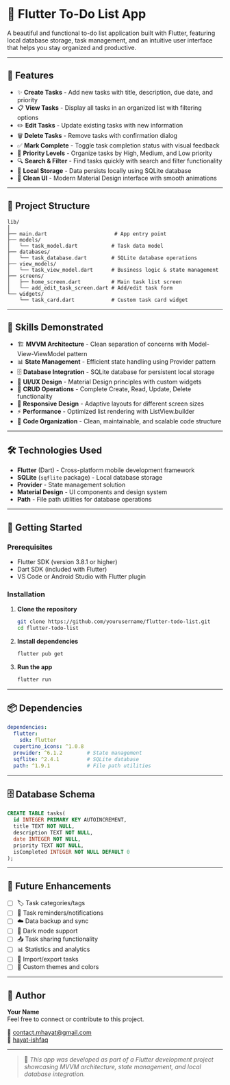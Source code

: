 # 📝 Flutter To-Do List App

A beautiful and functional to-do list application built with Flutter, featuring local database storage, task management, and an intuitive user interface that helps you stay organized and productive.

---

## 🚀 Features

- ✨ **Create Tasks** - Add new tasks with title, description, due date, and priority
- 📋 **View Tasks** - Display all tasks in an organized list with filtering options
- ✏️ **Edit Tasks** - Update existing tasks with new information
- 🗑️ **Delete Tasks** - Remove tasks with confirmation dialog
- ✅ **Mark Complete** - Toggle task completion status with visual feedback
- 🎯 **Priority Levels** - Organize tasks by High, Medium, and Low priority
- 🔍 **Search & Filter** - Find tasks quickly with search and filter functionality
- 💾 **Local Storage** - Data persists locally using SQLite database
- 🎨 **Clean UI** - Modern Material Design interface with smooth animations

---


## 📂 Project Structure

```
lib/
│
├── main.dart                      # App entry point
├── models/
│   └── task_model.dart           # Task data model
├── databases/
│   └── task_database.dart        # SQLite database operations
├── view_models/
│   └── task_view_model.dart      # Business logic & state management
├── screens/
│   ├── home_screen.dart          # Main task list screen
│   └── add_edit_task_screen.dart # Add/edit task form
└── widgets/
    └── task_card.dart            # Custom task card widget
```

---

## 🧠 Skills Demonstrated

- 🏗️ **MVVM Architecture** - Clean separation of concerns with Model-View-ViewModel pattern
- 📊 **State Management** - Efficient state handling using Provider pattern
- 🗄️ **Database Integration** - SQLite database for persistent local storage
- 🎨 **UI/UX Design** - Material Design principles with custom widgets
- 🔄 **CRUD Operations** - Complete Create, Read, Update, Delete functionality
- 📱 **Responsive Design** - Adaptive layouts for different screen sizes
- ⚡ **Performance** - Optimized list rendering with ListView.builder
- 🧪 **Code Organization** - Clean, maintainable, and scalable code structure

---

## 🛠 Technologies Used

- **Flutter** (Dart) - Cross-platform mobile development framework
- **SQLite** (`sqflite` package) - Local database storage
- **Provider** - State management solution
- **Material Design** - UI components and design system
- **Path** - File path utilities for database operations

---

## 🚀 Getting Started

### Prerequisites
- Flutter SDK (version 3.8.1 or higher)
- Dart SDK (included with Flutter)
- VS Code or Android Studio with Flutter plugin

### Installation
1. **Clone the repository**
   ```bash
   git clone https://github.com/yourusername/flutter-todo-list.git
   cd flutter-todo-list
   ```

2. **Install dependencies**
   ```bash
   flutter pub get
   ```

3. **Run the app**
   ```bash
   flutter run
   ```

---

## 📦 Dependencies

```yaml
dependencies:
  flutter:
    sdk: flutter
  cupertino_icons: ^1.0.8
  provider: ^6.1.2        # State management
  sqflite: ^2.4.1         # SQLite database
  path: ^1.9.1            # File path utilities
```

---

## 🗄️ Database Schema

```sql
CREATE TABLE tasks(
  id INTEGER PRIMARY KEY AUTOINCREMENT,
  title TEXT NOT NULL,
  description TEXT NOT NULL,
  date INTEGER NOT NULL,
  priority TEXT NOT NULL,
  isCompleted INTEGER NOT NULL DEFAULT 0
);
```

---

## 🎯 Future Enhancements

- [ ] 🏷️ Task categories/tags
- [ ] 🔔 Task reminders/notifications
- [ ] ☁️ Data backup and sync
- [ ] 🌙 Dark mode support
- [ ] 📤 Task sharing functionality
- [ ] 📊 Statistics and analytics
- [ ] 📁 Import/export tasks
- [ ] 🎨 Custom themes and colors

---

## 🙌 Author

**Your Name**  
Feel free to connect or contribute to this project.

📧 [contact.mhayat@gmail.com](contact.mhayat@gmail.com)  
🔗 [hayat-ishfaq](https://github.com/hayat-ishfaq)

---

> 📌 *This app was developed as part of a Flutter development project showcasing MVVM architecture, state management, and local database integration.*
